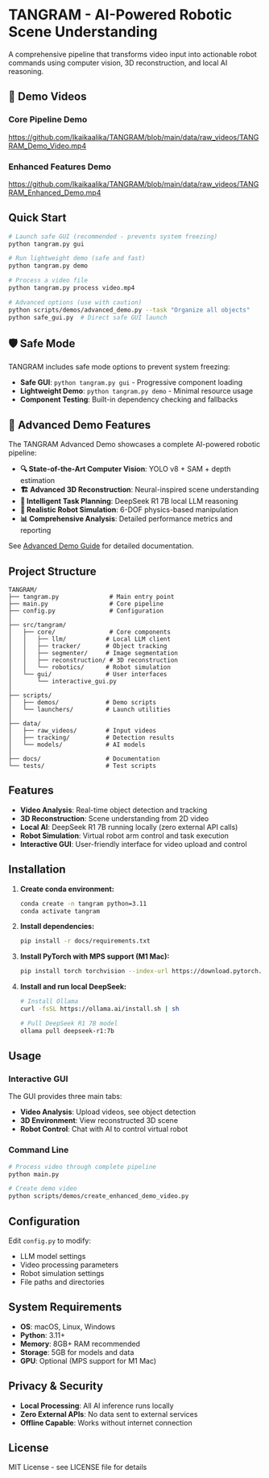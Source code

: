 # TANGRAM - AI-Powered Robotic Scene Understanding

A comprehensive pipeline that transforms video input into actionable robot commands using computer vision, 3D reconstruction, and local AI reasoning.

## 🎥 Demo Videos

### Core Pipeline Demo
https://github.com/Ikaikaalika/TANGRAM/blob/main/data/raw_videos/TANGRAM_Demo_Video.mp4

### Enhanced Features Demo  
https://github.com/Ikaikaalika/TANGRAM/blob/main/data/raw_videos/TANGRAM_Enhanced_Demo.mp4

## Quick Start

```bash
# Launch safe GUI (recommended - prevents system freezing)
python tangram.py gui

# Run lightweight demo (safe and fast)
python tangram.py demo

# Process a video file
python tangram.py process video.mp4

# Advanced options (use with caution)
python scripts/demos/advanced_demo.py --task "Organize all objects"
python safe_gui.py  # Direct safe GUI launch
```

## 🛡️ Safe Mode

TANGRAM includes safe mode options to prevent system freezing:

- **Safe GUI**: `python tangram.py gui` - Progressive component loading
- **Lightweight Demo**: `python tangram.py demo` - Minimal resource usage
- **Component Testing**: Built-in dependency checking and fallbacks

## 🌟 Advanced Demo Features

The TANGRAM Advanced Demo showcases a complete AI-powered robotic pipeline:

- **🔍 State-of-the-Art Computer Vision**: YOLO v8 + SAM + depth estimation
- **🏗️ Advanced 3D Reconstruction**: Neural-inspired scene understanding  
- **🧠 Intelligent Task Planning**: DeepSeek R1 7B local LLM reasoning
- **🦾 Realistic Robot Simulation**: 6-DOF physics-based manipulation
- **📊 Comprehensive Analysis**: Detailed performance metrics and reporting

See [Advanced Demo Guide](docs/ADVANCED_DEMO_GUIDE.md) for detailed documentation.

## Project Structure

```
TANGRAM/
├── tangram.py              # Main entry point
├── main.py                 # Core pipeline
├── config.py               # Configuration
│
├── src/tangram/
│   ├── core/               # Core components
│   │   ├── llm/           # Local LLM client
│   │   ├── tracker/       # Object tracking
│   │   ├── segmenter/     # Image segmentation
│   │   ├── reconstruction/ # 3D reconstruction
│   │   └── robotics/      # Robot simulation
│   └── gui/               # User interfaces
│       └── interactive_gui.py
│
├── scripts/
│   ├── demos/             # Demo scripts
│   └── launchers/         # Launch utilities
│
├── data/
│   ├── raw_videos/        # Input videos
│   ├── tracking/          # Detection results
│   └── models/            # AI models
│
├── docs/                  # Documentation
└── tests/                 # Test scripts
```

## Features

- **Video Analysis**: Real-time object detection and tracking
- **3D Reconstruction**: Scene understanding from 2D video
- **Local AI**: DeepSeek R1 7B running locally (zero external API calls)
- **Robot Simulation**: Virtual robot arm control and task execution
- **Interactive GUI**: User-friendly interface for video upload and control

## Installation

1. **Create conda environment:**
   ```bash
   conda create -n tangram python=3.11
   conda activate tangram
   ```

2. **Install dependencies:**
   ```bash
   pip install -r docs/requirements.txt
   ```

3. **Install PyTorch with MPS support (M1 Mac):**
   ```bash
   pip install torch torchvision --index-url https://download.pytorch.org/whl/cpu
   ```

4. **Install and run local DeepSeek:**
   ```bash
   # Install Ollama
   curl -fsSL https://ollama.ai/install.sh | sh
   
   # Pull DeepSeek R1 7B model
   ollama pull deepseek-r1:7b
   ```

## Usage

### Interactive GUI
The GUI provides three main tabs:
- **Video Analysis**: Upload videos, see object detection
- **3D Environment**: View reconstructed 3D scene
- **Robot Control**: Chat with AI to control virtual robot

### Command Line
```bash
# Process video through complete pipeline
python main.py

# Create demo video
python scripts/demos/create_enhanced_demo_video.py
```

## Configuration

Edit `config.py` to modify:
- LLM model settings
- Video processing parameters
- Robot simulation settings
- File paths and directories

## System Requirements

- **OS**: macOS, Linux, Windows
- **Python**: 3.11+
- **Memory**: 8GB+ RAM recommended
- **Storage**: 5GB for models and data
- **GPU**: Optional (MPS support for M1 Mac)

## Privacy & Security

- **Local Processing**: All AI inference runs locally
- **Zero External APIs**: No data sent to external services
- **Offline Capable**: Works without internet connection

## License

MIT License - see LICENSE file for details